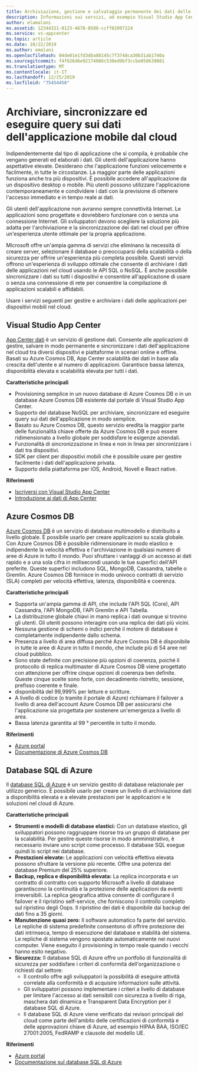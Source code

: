 ```yaml
---
title: Archiviazione, gestione e salvataggio permanente dei dati delle applicazioni nel cloud con Visual Studio App Center e i servizi di Azure
description: Informazioni sui servizi, ad esempio Visual Studio App Center che consentono di archiviare, gestire e salvare in modo permanente i dati delle applicazioni per dispositivi mobili nel cloud.
author: elamalani
ms.assetid: 12344321-0123-4678-8588-ccff02097224
ms.service: vs-appcenter
ms.topic: article
ms.date: 10/22/2019
ms.author: emalani
ms.openlocfilehash: 04de01e1fd3dba88145c7f3748ca30b31ab1740a
ms.sourcegitcommit: f4f626d6e92174086c530ed9bf3ccbe058639081
ms.translationtype: MT
ms.contentlocale: it-IT
ms.lasthandoff: 12/25/2019
ms.locfileid: "75454456"
---
```

# <a name="store-sync-and-query-mobile-application-data-from-the-cloud"></a>Archiviare, sincronizzare ed eseguire query sui dati dell'applicazione mobile dal cloud
Indipendentemente dal tipo di applicazione che si compila, è probabile che vengano generati ed elaborati i dati. Gli utenti dell'applicazione hanno aspettative elevate. Desiderano che l'applicazione funzioni velocemente e facilmente, in tutte le circostanze. La maggior parte delle applicazioni funziona anche tra più dispositivi. È possibile accedere all'applicazione da un dispositivo desktop o mobile. Più utenti possono utilizzare l'applicazione contemporaneamente e condividere i dati con la previsione di ottenere l'accesso immediato e in tempo reale ai dati.

Gli utenti dell'applicazione non avranno sempre connettività Internet. Le applicazioni sono progettate e dovrebbero funzionare con o senza una connessione Internet. Gli sviluppatori devono scegliere la soluzione più adatta per l'archiviazione e la sincronizzazione dei dati nel cloud per offrire un'esperienza utente ottimale per la propria applicazione.

Microsoft offre un'ampia gamma di servizi che eliminano la necessità di creare server, selezionare il database o preoccuparsi della scalabilità o della sicurezza per offrire un'esperienza più completa possibile. Questi servizi offrono un'esperienza di sviluppo ottimale che consente di archiviare i dati delle applicazioni nel cloud usando le API SQL o NoSQL. È anche possibile sincronizzare i dati su tutti i dispositivi e consentire all'applicazione di usare o senza una connessione di rete per consentire la compilazione di applicazioni scalabili e affidabili.

Usare i servizi seguenti per gestire e archiviare i dati delle applicazioni per dispositivi mobili nel cloud.

## <a name="visual-studio-app-center"></a>Visual Studio App Center
[App Center dati](/appcenter/data/) è un servizio di gestione dati. Consente alle applicazioni di gestire, salvare in modo permanente e sincronizzare i dati dell'applicazione nel cloud tra diversi dispositivi e piattaforme in scenari online e offline. Basati su Azure Cosmos DB, App Center scalabilità dei dati in base alla crescita dell'utente e al numero di applicazioni. Garantisce bassa latenza, disponibilità elevata e scalabilità elevata per tutti i dati.

**Caratteristiche principali**
- Provisioning semplice in un nuovo database di Azure Cosmos DB o in un database Azure Cosmos DB esistente dal portale di Visual Studio App Center.
- Supporto del database NoSQL per archiviare, sincronizzare ed eseguire query sui dati dell'applicazione in modo semplice.
- Basato su Azure Cosmos DB, questo servizio eredita la maggior parte delle funzionalità chiave offerte da Azure Cosmos DB e può essere ridimensionato a livello globale per soddisfare le esigenze aziendali.
- Funzionalità di sincronizzazione in linea e non in linea per sincronizzare i dati tra dispositivi.
- SDK per client per dispositivi mobili che è possibile usare per gestire facilmente i dati dell'applicazione privata.
- Supporto della piattaforma per iOS, Android, Novell e React native.

**Riferimenti**
- [Iscriversi con Visual Studio App Center](https://appcenter.ms/signup?utm_source=Mobile%20Development%20Docs&utm_medium=Azure&utm_campaign=New%20azure%20docs)
- [Introduzione ai dati di App Center](/appcenter/data/getting-started)

## <a name="azure-cosmos-db"></a>Azure Cosmos DB
[Azure Cosmos DB](https://azure.microsoft.com/services/cosmos-db/) è un servizio di database multimodello e distribuito a livello globale. È possibile usarlo per creare applicazioni su scala globale. Con Azure Cosmos DB è possibile ridimensionare in modo elastico e indipendente la velocità effettiva e l'archiviazione in qualsiasi numero di aree di Azure in tutto il mondo. Puoi sfruttare i vantaggi di un accesso ai dati rapido e a una sola cifra in millisecondi usando le tue superfici dell'API preferite. Queste superfici includono SQL, MongoDB, Cassandra, tabelle o Gremlin. Azure Cosmos DB fornisce in modo univoco contratti di servizio (SLA) completi per velocità effettiva, latenza, disponibilità e coerenza.

**Caratteristiche principali**
- Supporta un'ampia gamma di API, che include l'API SQL (Core), API Cassandra, l'API MongoDB, l'API Gremlin e API Tabella.
- La distribuzione globale chiavi in mano replica i dati ovunque si trovino gli utenti. Gli utenti possono interagire con una replica dei dati più vicini.
- Nessuna gestione di schemi o indici perché il motore di database è completamente indipendente dallo schema.
- Presenza a livello di area diffusa perché Azure Cosmos DB è disponibile in tutte le aree di Azure in tutto il mondo, che include più di 54 aree nel cloud pubblico.
- Sono state definite con precisione più opzioni di coerenza, poiché il protocollo di replica multimaster di Azure Cosmos DB viene progettato con attenzione per offrire cinque opzioni di coerenza ben definite. Queste cinque scelte sono forte, con decadimento ristretto, sessione, prefisso coerente e finale.
- disponibilità del 99,999% per letture e scritture.
- A livello di codice (o tramite il portale di Azure) richiamare il failover a livello di area dell'account Azure Cosmos DB per assicurarsi che l'applicazione sia progettata per sostenere un'emergenza a livello di area.
- Bassa latenza garantita al 99 ° percentile in tutto il mondo.

**Riferimenti**
- [Azure portal](https://portal.azure.com) 
- [Documentazione di Azure Cosmos DB](/azure/cosmos-db/introduction)

## <a name="azure-sql-database"></a>Database SQL di Azure
 Il [database SQL di Azure](https://azure.microsoft.com/services/sql-database/) è un servizio gestito di database relazionale per utilizzo generico. È possibile usarlo per creare un livello di archiviazione dati a disponibilità elevata e a elevate prestazioni per le applicazioni e le soluzioni nel cloud di Azure.

**Caratteristiche principali**
- **Strumenti e modelli di database elastici:** Con un database elastico, gli sviluppatori possono raggruppare risorse tra un gruppo di database per la scalabilità. Per gestire queste risorse in modo amministrativo, è necessario inviare uno script come processo. Il database SQL esegue quindi lo script nei database.
- **Prestazioni elevate:** Le applicazioni con velocità effettiva elevata possono sfruttare la versione più recente. Offre una potenza del database Premium del 25% superiore.
- **Backup, replica e disponibilità elevata:** La replica incorporata e un contratto di contratto con supporto Microsoft a livello di database garantiscono la continuità e la protezione delle applicazioni da eventi irreversibili. La replica geografica attiva consente di configurare il failover e il ripristino self-service, che forniscono il controllo completo sul ripristino degli Oops. Il ripristino dei dati è disponibile dai backup dei dati fino a 35 giorni.
- **Manutenzione quasi zero:** Il software automatico fa parte del servizio. Le repliche di sistema predefinite consentono di offrire protezione dei dati intrinseca, tempo di esecuzione del database e stabilità del sistema. Le repliche di sistema vengono spostate automaticamente nei nuovi computer. Viene eseguito il provisioning in tempo reale quando i vecchi hanno esito negativo.
- **Sicurezza:** Il database SQL di Azure offre un portfolio di funzionalità di sicurezza per soddisfare i criteri di conformità dell'organizzazione o richiesti dal settore:
    - Il controllo offre agli sviluppatori la possibilità di eseguire attività correlate alla conformità e di acquisire informazioni sulle attività.
    - Gli sviluppatori possono implementare i criteri a livello di database per limitare l'accesso ai dati sensibili con sicurezza a livello di riga, maschera dati dinamica e Transparent Data Encryption per il database SQL di Azure.
    - Il database SQL di Azure viene verificato dai revisori principali del cloud come parte dell'ambito delle certificazioni di conformità e delle approvazioni chiave di Azure, ad esempio HIPAA BAA, ISO/IEC 27001:2005, FedRAMP e clausole del modello UE.

**Riferimenti**
- [Azure portal](https://portal.azure.com) 
- [Documentazione sul database SQL di Azure](/azure/sql-database/) 
